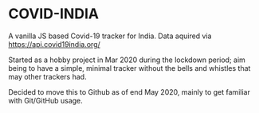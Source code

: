 # COVID-INDIA
A vanilla JS based Covid-19 tracker for India.
Data aquired via https://api.covid19india.org/

Started as a hobby project in Mar 2020 during the lockdown period; aim being to have a simple, minimal tracker without the bells and whistles that may other trackers had.

Decided to move this to Github as of end May 2020, mainly to get familiar with Git/GitHub usage.
